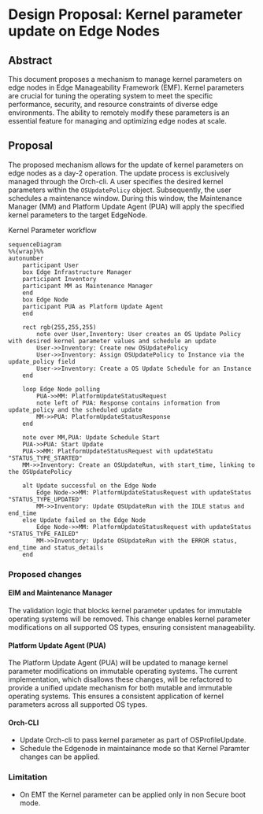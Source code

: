 # Design Proposal: Kernel parameter update on Edge Nodes

## Abstract

This document proposes a mechanism to manage kernel parameters on edge nodes in Edge Manageability Framework (EMF).
Kernel parameters are crucial for tuning the operating system to meet the specific performance, security, and resource
constraints of diverse edge environments. The ability to remotely modify these parameters is an essential feature for
managing and optimizing edge nodes at scale.

## Proposal

The proposed mechanism allows for the update of kernel parameters on edge nodes as a day-2 operation.
The update process is exclusively managed through the Orch-cli.
A user specifies the desired kernel parameters within the `OSUpdatePolicy` object.
Subsequently, the user schedules a maintenance window.
During this window, the Maintenance Manager (MM) and Platform Update Agent (PUA) will apply the specified
kernel parameters to the target EdgeNode.

Kernel Parameter workflow

```mermaid
sequenceDiagram
%%{wrap}%%
autonumber
    participant User
    box Edge Infrastructure Manager
    participant Inventory
    participant MM as Maintenance Manager
    end
    box Edge Node
    participant PUA as Platform Update Agent
    end

    rect rgb(255,255,255)
        note over User,Inventory: User creates an OS Update Policy with desired kernel parameter values and schedule an update
        User->>Inventory: Create new OSUpdatePolicy
        User->>Inventory: Assign OSUpdatePolicy to Instance via the update_policy field
        User->>Inventory: Create a OS Update Schedule for an Instance
    end

    loop Edge Node polling
        PUA->>MM: PlatformUpdateStatusRequest
        note left of PUA: Response contains information from update_policy and the scheduled update
        MM->>PUA: PlatformUpdateStatusResponse
    end
    
    note over MM,PUA: Update Schedule Start
    PUA->>PUA: Start Update
    PUA->>MM: PlatformUpdateStatusRequest with updateStatu "STATUS_TYPE_STARTED"
    MM->>Inventory: Create an OSUpdateRun, with start_time, linking to the OSUpdatePolicy
    
    alt Update successful on the Edge Node
        Edge Node->>MM: PlatformUpdateStatusRequest with updateStatus "STATUS_TYPE_UPDATED"
        MM->>Inventory: Update OSUpdateRun with the IDLE status and end_time
    else Update failed on the Edge Node
        Edge Node->>MM: PlatformUpdateStatusRequest with updateStatus "STATUS_TYPE_FAILED"
        MM->>Inventory: Update OSUpdateRun with the ERROR status, end_time and status_details
    end
```

### Proposed changes

#### EIM and Maintenance Manager

The validation logic that blocks kernel parameter updates for immutable operating systems will be removed.
This change enables kernel parameter modifications on all supported OS types, ensuring consistent manageability.

#### Platform Update Agent (PUA)

The Platform Update Agent (PUA) will be updated to manage kernel parameter modifications on immutable operating systems.
The current implementation, which disallows these changes, will be refactored to provide a unified update mechanism for
both mutable and immutable operating systems. This ensures a consistent application of kernel parameters across all
supported OS types.

#### Orch-CLI

- Update Orch-cli to pass kernel parameter as part of OSProfileUpdate.
- Schedule the Edgenode in maintainance mode so that Kernel Paramter changes can be applied.

### Limitation

- On EMT the Kernel parameter can be applied only in non Secure boot mode.

